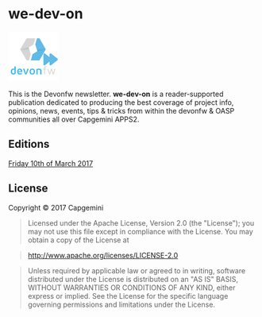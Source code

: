 # we-dev-on

![GitHub Logo](img/devonfw-logo-smallest.png)

This is the Devonfw newsletter. **we-dev-on** is a reader-supported publication dedicated to producing the best coverage of project info, opinions, news, events, tips & tricks from within the devonfw & OASP communities all over Capgemini APPS2.

## Editions

[Friday 10th of March 2017](2017/10-03-2017.md)

## License

Copyright © 2017 Capgemini

> Licensed under the Apache License, Version 2.0 (the "License");
> you may not use this file except in compliance with the License.
> You may obtain a copy of the License at

>  http://www.apache.org/licenses/LICENSE-2.0

> Unless required by applicable law or agreed to in writing, software
> distributed under the License is distributed on an "AS IS" BASIS,
> WITHOUT WARRANTIES OR CONDITIONS OF ANY KIND, either express or implied.
> See the License for the specific language governing permissions and
> limitations under the License.
